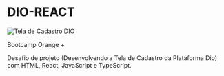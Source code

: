 # DIO-REACT

![Tela de Cadastro DIO](https://user-images.githubusercontent.com/116196987/205456492-1552cc5e-d02d-4772-a438-e87b245f315c.jpg)

Bootcamp Orange +

Desafio de projeto (Desenvolvendo a Tela de Cadastro da Plataforma Dio) com
HTML, React, JavaScript e TypeScript.
